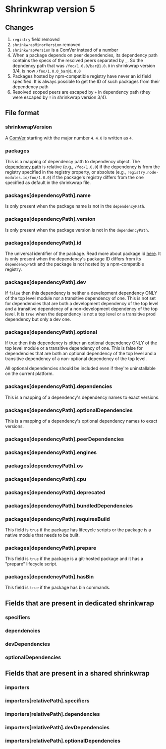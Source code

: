 # Shrinkwrap version 5

## Changes

1. `registry` field removed
2. `shrinkwrapMinorVersion` removed
3. `shrinkwrapVersion` is a ComVer instead of a number
4. When a package depends on peer dependencies, its dependency path contains the specs of the resolved peers separated by `_`. So the depndency path that was `/foo/1.0.0/bar@1.0.0` in shrinkwrap version 3/4, is now `/foo/1.0.0_bar@1.0.0`
5. Packages hosted by npm-compatible registry have never an id field specified. It is always possible to get the ID of such packages from their dependency path
6. Resolved scoped peers are escaped by `+` in dependency path (they were escaped by `!` in shrinkwrap version 3/4).

## File format

### shrinkwrapVersion

A [ComVer](https://github.com/staltz/comver) starting with the major number `4`. `4.0` is written as `4`.

### packages

This is a mapping of dependency path to dependency object. The [dependency path](../dependency-path.md) is relative (e.g., `/foo/1.0.0`) if the dependency
is from the registry specified in the registry property, or absolute (e.g., `registry.node-modules.io/foo/1.0.0`) if the package's
registry differs from the one specified as default in the shrinkwrap file.

### packages[dependencyPath].name

Is only present when the package name is not in the `dependencyPath`.

### packages[dependencyPath].version

Is only present when the package version is not in the `dependencyPath`.

### packages[dependencyPath].id

The universal identifier of the package. Read more about package id [here](../package-id.md).
It is only present when the dependency's package ID differs from its `dependencyPath` and the package is not hosted by a npm-compatible registry.

### packages[dependencyPath].dev

If `false` then this dependency is neither a development dependency ONLY of the top level module nor a transitive dependency of one. This is not set for dependencies that are both a development dependency of the top level and a transitive dependency of a non-development dependency of the top level.
It is `true` when the dependency is not a top level or a transitive prod dependency but only a dev one.

### packages[dependencyPath].optional

If true then this dependency is either an optional dependency ONLY of the top level module or a transitive dependency of one. This is false for dependencies that are both an optional dependency of the top level and a transitive dependency of a non-optional dependency of the top level.

All optional dependencies should be included even if they're uninstallable on the current platform.

### packages[dependencyPath].dependencies

This is a mapping of a dependency's dependency names to exact versions.

### packages[dependencyPath].optionalDependencies

This is a mapping of a dependency's optional dependency names to exact versions.

### packages[dependencyPath].peerDependencies

### packages[dependencyPath].engines

### packages[dependencyPath].os

### packages[dependencyPath].cpu

### packages[dependencyPath].deprecated

### packages[dependencyPath].bundledDependencies

### packages[dependencyPath].requiresBuild

This field is `true` if the package has lifecycle scripts or the package is a native module that needs to be built.

### packages[dependencyPath].prepare

This field is `true` if the package is a git-hosted package and it has a "prepare" lifecycle script.

### packages[dependencyPath].hasBin

This field is `true` if the package has bin commands.

## Fields that are present in dedicated shrinkwrap

### specifiers

### dependencies

### devDependencies

### optionalDependencies

## Fields that are present in a shared shrinkwrap

### importers

### importers[relativePath].specifiers

### importers[relativePath].dependencies

### importers[relativePath].devDependencies

### importers[relativePath].optionalDependencies
